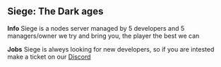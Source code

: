 ## Siege: The Dark ages
**Info**
Siege is a nodes server managed by 5 developers and 5 managers/owner
we try and bring you, the player the best we can

**Jobs**
Siege is alweys looking for new developers, so if you are intested make a ticket on our [Discord](https://discord.gg/YDqr6jrnKK)
